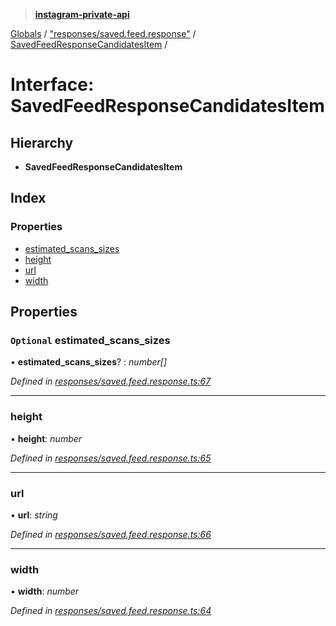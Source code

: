 > **[instagram-private-api](../README.md)**

[Globals](../README.md) / ["responses/saved.feed.response"](../modules/_responses_saved_feed_response_.md) / [SavedFeedResponseCandidatesItem](_responses_saved_feed_response_.savedfeedresponsecandidatesitem.md) /

# Interface: SavedFeedResponseCandidatesItem

## Hierarchy

* **SavedFeedResponseCandidatesItem**

## Index

### Properties

* [estimated_scans_sizes](_responses_saved_feed_response_.savedfeedresponsecandidatesitem.md#optional-estimated_scans_sizes)
* [height](_responses_saved_feed_response_.savedfeedresponsecandidatesitem.md#height)
* [url](_responses_saved_feed_response_.savedfeedresponsecandidatesitem.md#url)
* [width](_responses_saved_feed_response_.savedfeedresponsecandidatesitem.md#width)

## Properties

### `Optional` estimated_scans_sizes

• **estimated_scans_sizes**? : *number[]*

*Defined in [responses/saved.feed.response.ts:67](https://github.com/dilame/instagram-private-api/blob/173bc62/src/responses/saved.feed.response.ts#L67)*

___

###  height

• **height**: *number*

*Defined in [responses/saved.feed.response.ts:65](https://github.com/dilame/instagram-private-api/blob/173bc62/src/responses/saved.feed.response.ts#L65)*

___

###  url

• **url**: *string*

*Defined in [responses/saved.feed.response.ts:66](https://github.com/dilame/instagram-private-api/blob/173bc62/src/responses/saved.feed.response.ts#L66)*

___

###  width

• **width**: *number*

*Defined in [responses/saved.feed.response.ts:64](https://github.com/dilame/instagram-private-api/blob/173bc62/src/responses/saved.feed.response.ts#L64)*